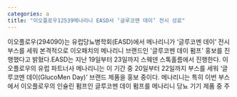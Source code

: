 ```yaml
---
categories: a
title: "이오플로우12539메나리니 EASD서 ‘글루코멘 데이’ 전시 성료"
---
```

이오플로우(294090)는 유럽당뇨병학회(EASD)에서 메나리니가 ‘글루코멘 데이’ 전시 부스를 세워 본격적으로 이오패치의 메나리니 브랜드인 &#39;글루코멘 데이 펌프&#39; 홍보를 진행했다고 밝혔다.EASD는 지난 19일부터 23일까지 스웨덴 스톡홀름에서 진행한다. 이오플로우의 유럽 파트너사 메나리니는 이 기간 중 20일부터 22일까지 부스를 세워 ‘글루코멘 데이(GlucoMen Day)’ 브랜드 제품을 홍보 중이다. 메나리니는 특히 이번 부스에서 이오플로우의 인슐린 펌프인 글루코멘 데이 펌프를 메나리니 당뇨 기기 제품 중 주